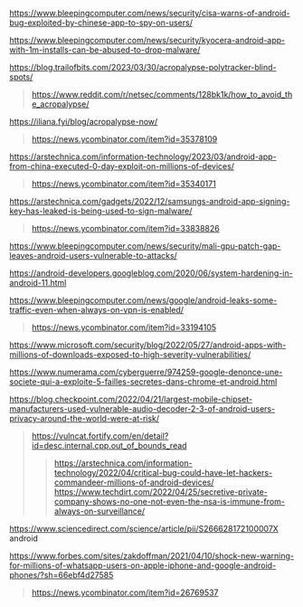 https://www.bleepingcomputer.com/news/security/cisa-warns-of-android-bug-exploited-by-chinese-app-to-spy-on-users/

https://www.bleepingcomputer.com/news/security/kyocera-android-app-with-1m-installs-can-be-abused-to-drop-malware/

https://blog.trailofbits.com/2023/03/30/acropalypse-polytracker-blind-spots/
> https://www.reddit.com/r/netsec/comments/128bk1k/how_to_avoid_the_acropalypse/

https://iliana.fyi/blog/acropalypse-now/
> https://news.ycombinator.com/item?id=35378109

https://arstechnica.com/information-technology/2023/03/android-app-from-china-executed-0-day-exploit-on-millions-of-devices/
> https://news.ycombinator.com/item?id=35340171

https://arstechnica.com/gadgets/2022/12/samsungs-android-app-signing-key-has-leaked-is-being-used-to-sign-malware/
> https://news.ycombinator.com/item?id=33838826

https://www.bleepingcomputer.com/news/security/mali-gpu-patch-gap-leaves-android-users-vulnerable-to-attacks/

https://android-developers.googleblog.com/2020/06/system-hardening-in-android-11.html

https://www.bleepingcomputer.com/news/google/android-leaks-some-traffic-even-when-always-on-vpn-is-enabled/
> https://news.ycombinator.com/item?id=33194105

https://www.microsoft.com/security/blog/2022/05/27/android-apps-with-millions-of-downloads-exposed-to-high-severity-vulnerabilities/

https://www.numerama.com/cyberguerre/974259-google-denonce-une-societe-qui-a-exploite-5-failles-secretes-dans-chrome-et-android.html

https://blog.checkpoint.com/2022/04/21/largest-mobile-chipset-manufacturers-used-vulnerable-audio-decoder-2-3-of-android-users-privacy-around-the-world-were-at-risk/
> https://vulncat.fortify.com/en/detail?id=desc.internal.cpp.out_of_bounds_read
> > https://arstechnica.com/information-technology/2022/04/critical-bug-could-have-let-hackers-commandeer-millions-of-android-devices/
> https://www.techdirt.com/2022/04/25/secretive-private-company-shows-no-one-not-even-the-nsa-is-immune-from-always-on-surveillance/

https://www.sciencedirect.com/science/article/pii/S266628172100007X android

https://www.forbes.com/sites/zakdoffman/2021/04/10/shock-new-warning-for-millions-of-whatsapp-users-on-apple-iphone-and-google-android-phones/?sh=66ebf4d27585
> https://news.ycombinator.com/item?id=26769537







